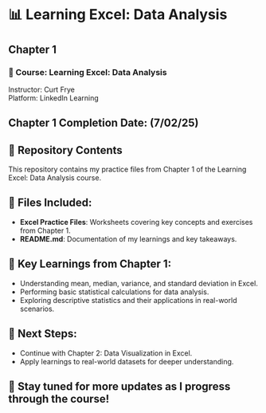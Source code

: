 # 📊 Learning Excel: Data Analysis
## Chapter 1
### 🚀 Course: Learning Excel: Data Analysis  
Instructor: Curt Frye  
Platform: LinkedIn Learning  

## Chapter 1 Completion Date: (7/02/25)

## 📁 Repository Contents  
This repository contains my practice files from Chapter 1 of the Learning Excel: Data Analysis course.

## 📂 Files Included:
- **Excel Practice Files**: Worksheets covering key concepts and exercises from Chapter 1.
- **README.md**: Documentation of my learnings and key takeaways.

## 📝 Key Learnings from Chapter 1:
- Understanding mean, median, variance, and standard deviation in Excel.
- Performing basic statistical calculations for data analysis.
- Exploring descriptive statistics and their applications in real-world scenarios.

## 🎯 Next Steps:
- Continue with Chapter 2: Data Visualization in Excel.
- Apply learnings to real-world datasets for deeper understanding.

## 📌 Stay tuned for more updates as I progress through the course!
